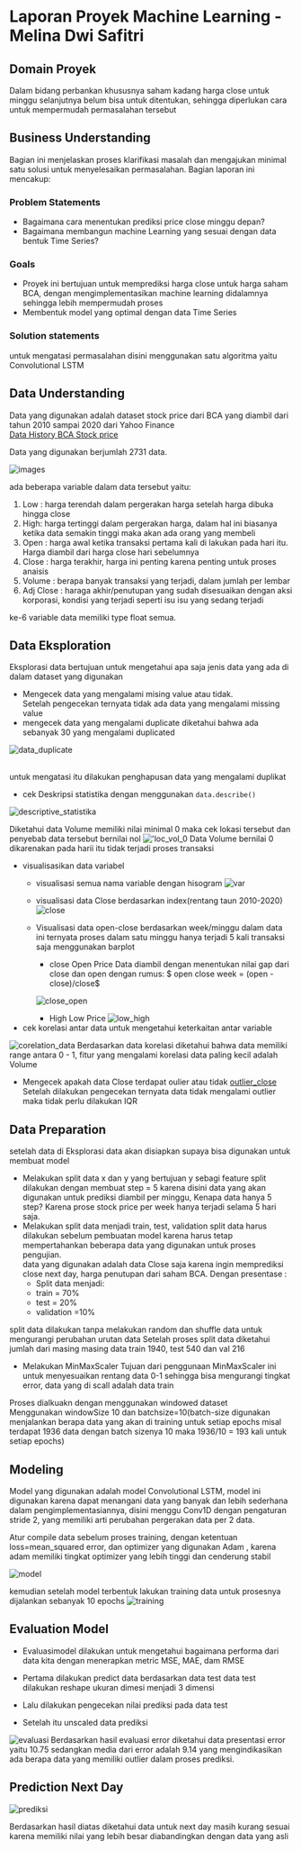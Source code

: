 # Laporan Proyek Machine Learning - Melina Dwi Safitri

## Domain Proyek
Dalam bidang perbankan khususnya saham kadang harga close untuk minggu selanjutnya belum bisa untuk ditentukan, sehingga diperlukan cara untuk mempermudah permasalahan tersebut


## Business Understanding
Bagian ini menjelaskan proses klarifikasi masalah dan mengajukan minimal satu solusi untuk menyelesaikan permasalahan. Bagian laporan ini mencakup:

### Problem Statements
- Bagaimana cara menentukan prediksi price close minggu depan?
- Bagaimana membangun machine Learning yang sesuai dengan data bentuk Time Series?

### Goals
- Proyek ini bertujuan untuk memprediksi harga close untuk harga saham BCA, dengan mengimplementasikan machine learning didalamnya sehingga lebih mempermudah proses
- Membentuk model yang optimal dengan data Time Series

### Solution statements
untuk mengatasi permasalahan disini menggunakan satu algoritma yaitu Convolutional LSTM

## Data Understanding
Data yang digunakan adalah dataset stock price dari BCA yang diambil dari tahun 2010 sampai 2020 dari Yahoo Finance <br>
[Data History BCA Stock price](https://finance.yahoo.com/quote/BBCA.JK/history?p=BBCA.JK ) 

Data yang digunakan berjumlah 2731 data.

![images](images/data_awal.png)

ada beberapa variable dalam data tersebut yaitu:

1. Low : harga terendah dalam pergerakan harga setelah harga dibuka hingga close
2. High: harga tertinggi dalam pergerakan harga, dalam hal ini biasanya ketika data semakin tinggi maka akan ada orang yang membeli
3. Open : harga awal ketika transaksi pertama kali di lakukan pada hari itu. Harga diambil dari harga close hari sebelumnya
4. Close : harga terakhir, harga ini penting karena penting untuk proses anaisis
5. Volume : berapa banyak transaksi yang terjadi, dalam jumlah per lembar
6. Adj Close : haraga akhir/penutupan yang sudah disesuaikan dengan aksi  korporasi, kondisi yang terjadi seperti isu isu yang sedang terjadi 

ke-6 variable data memiliki type float semua. 

## Data Eksploration 

Eksplorasi data bertujuan untuk mengetahui apa saja jenis data yang ada di dalam dataset yang digunakan 

* Mengecek data yang mengalami mising value atau tidak. <br>
Setelah pengecekan ternyata tidak ada data yang mengalami missing value
* mengecek data yang mengalami duplicate
diketahui bahwa ada sebanyak 30 yang mengalami duplicated

![data_duplicate](images/duplicate.png)

<br> 
untuk mengatasi itu dilakukan penghapusan data yang mengalami duplikat

* cek Deskripsi statistika dengan menggunakan ```data.describe() ```

![descriptive_statistika](images/desc.png)

Diketahui data Volume memiliki nilai minimal 0 maka cek lokasi tersebut dan penyebab data tersebut bernilai nol
 !['loc_vol_0](images/vol0.png)
Data Volume bernilai 0 dikarenakan pada harii itu tidak terjadi proses transaksi

* visualisasikan data variabel 
    * visualisasi semua nama variable dengan hisogram
![var](images/semua.png)
    * visualisasi data Close berdasarkan index(rentang taun 2010-2020)
![close](image/close.png)
    * Visualisasi data open-close berdasarkan week/minggu dalam data ini ternyata proses dalam satu minggu hanya terjadi 5 kali transaksi saja menggunakan barplot
        * close Open Price 
        Data diambil dengan menentukan nilai gap dari close dan open dengan rumus:
        $ open close week = (open - close)/close$

        ![close_open](images/week.png)
        * High Low Price
        ![low_high](image/high_low.png)
* cek korelasi antar data untuk mengetahui keterkaitan antar variable 

![corelation_data](images/heatmap.png)
Berdasarkan data korelasi diketahui bahwa data memiliki range antara 0 - 1, fitur yang mengalami korelasi data paling kecil adalah Volume

* Mengecek apakah data Close terdapat oulier atau tidak
[outlier_close](images/close_box.png)
Setelah dilakukan pengecekan ternyata data tidak mengalami outlier maka tidak perlu dilakukan IQR 

## Data Preparation
setelah data di Eksplorasi data akan disiapkan supaya bisa digunakan untuk membuat model
* Melakukan split data x dan y yang bertujuan y sebagi feature
split dilakukan dengan membuat step = 5 karena disini data yang akan digunakan untuk prediksi diambil per minggu, Kenapa data hanya 5 step? Karena prose stock price per week hanya terjadi selama 5 hari saja.
* Melakukan split data menjadi train, test, validation 
split data harus dilakukan sebelum pembuatan model karena harus tetap mempertahankan beberapa data yang digunakan untuk proses pengujian.<br>
data yang digunakan adalah data Close saja karena ingin memprediksi close next day, harga penutupan dari saham BCA. Dengan presentase :
    * Split data menjadi:
    * train = 70% 
    * test =  20%
    * validation =10%

split data dilakukan tanpa melakukan random dan shuffle data untuk mengurangi perubahan urutan data
Setelah proses split data diketahui jumlah dari masing masing data train 1940, test 540 dan val 216
* Melakukan MinMaxScaler
Tujuan dari penggunaan MinMaxScaler ini untuk menyesuaikan rentang data 0-1 sehingga bisa mengurangi tingkat error, data yang di scall adalah data train 

Proses dialkuakn dengan menggunakan windowed dataset<br>
Menggunakan windowSize 10 dan batchsize=10(batch-size digunakan menjalankan berapa data yang akan di training untuk setiap epochs misal
terdapat 1936 data dengan batch sizenya 10 maka 1936/10 = 193 kali untuk setiap epochs)


## Modeling
Model yang digunakan adalah model Convolutional LSTM, model ini digunakan karena dapat menangani data yang banyak dan lebih sederhana dalam pengimplementasiannya, disini menggu Conv1D dengan pengaturan stride 2, yang memiliki arti perubahan pergerakan data per 2 data.<br>

Atur compile data sebelum proses training, dengan ketentuan loss=mean_squared error, dan optimizer yang digunakan Adam , karena adam memiliki tingkat optimizer yang lebih tinggi dan cenderung stabil

![model](images/model.png)

kemudian setelah model terbentuk lakukan training data untuk prosesnya dijalankan sebanyak 10 epochs
![training](images/train.png)


## Evaluation Model
* Evaluasimodel dilakukan untuk mengetahui bagaimana performa dari data kita dengan menerapkan metric MSE, MAE, dam RMSE

* Pertama dilakukan predict data berdasarkan data test data test dilakukan reshape ukuran dimesi menjadi 3 dimensi 

* Lalu dilakukan pengecekan nilai prediksi pada data test

* Setelah itu unscaled data prediksi


![evaluasi](images/evaluasi.png)
Berdasarkan hasil evaluasi error diketahui data presentasi error yaitu 10.75 sedangkan media dari error adalah 9.14 yang mengindikasikan ada berapa data yang memiliki outlier dalam proses prediksi.

## Prediction Next Day

![prediksi](images/predict.png)

Berdasarkan hasil diatas diketahui data untuk next day masih kurang sesuai karena memiliki nilai yang lebih besar diabandingkan dengan data yang asli



